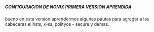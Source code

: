 



##### CONFIGURACION DE NGNIX PRIMERA VERSION APRENDIDA #####
bueno en esta version aprendermos algunas pautas para agregar a las cabeceras 
el hsts, x-ss, polityce - secure y demas.
